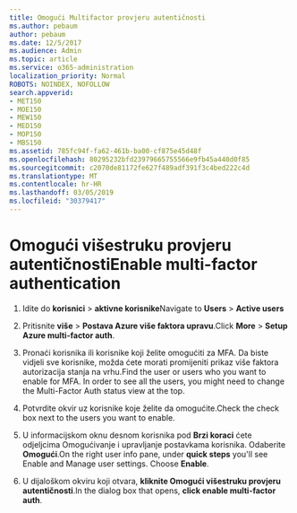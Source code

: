 ```yaml
---
title: Omogući Multifactor provjeru autentičnosti
ms.author: pebaum
author: pebaum
ms.date: 12/5/2017
ms.audience: Admin
ms.topic: article
ms.service: o365-administration
localization_priority: Normal
ROBOTS: NOINDEX, NOFOLLOW
search.appverid:
- MET150
- MOE150
- MEW150
- MED150
- MOP150
- MBS150
ms.assetid: 785fc94f-fa62-461b-ba00-cf875e45d48f
ms.openlocfilehash: 80295232bfd23979665755566e9fb45a440d0f85
ms.sourcegitcommit: c2070de81172fe627f489adf391f3c4bed222c4d
ms.translationtype: MT
ms.contentlocale: hr-HR
ms.lasthandoff: 03/05/2019
ms.locfileid: "30379417"
---
```

# <a name="enable-multi-factor-authentication"></a><span data-ttu-id="e4b7d-102">Omogući višestruku provjeru autentičnosti</span><span class="sxs-lookup"><span data-stu-id="e4b7d-102">Enable multi-factor authentication</span></span>

1. <span data-ttu-id="e4b7d-103">Idite do **korisnici** \> **aktivne korisnike**</span><span class="sxs-lookup"><span data-stu-id="e4b7d-103">Navigate to **Users** \> **Active users**</span></span>
    
2. <span data-ttu-id="e4b7d-104">Pritisnite **više** \> **Postava Azure više faktora upravu**.</span><span class="sxs-lookup"><span data-stu-id="e4b7d-104">Click **More** \> **Setup Azure multi-factor auth**.</span></span> 
    
3. <span data-ttu-id="e4b7d-p101">Pronaći korisnika ili korisnike koji želite omogućiti za MFA. Da biste vidjeli sve korisnike, možda ćete morati promijeniti prikaz više faktora autorizacija stanja na vrhu.</span><span class="sxs-lookup"><span data-stu-id="e4b7d-p101">Find the user or users who you want to enable for MFA. In order to see all the users, you might need to change the Multi-Factor Auth status view at the top.</span></span>
    
4. <span data-ttu-id="e4b7d-107">Potvrdite okvir uz korisnike koje želite da omogućite.</span><span class="sxs-lookup"><span data-stu-id="e4b7d-107">Check the check box next to the users you want to enable.</span></span>
    
5.  <span data-ttu-id="e4b7d-p102">U informacijskom oknu desnom korisnika pod **Brzi koraci** ćete odjeljcima Omogućivanje i upravljanje postavkama korisnika. Odaberite **Omogući**.</span><span class="sxs-lookup"><span data-stu-id="e4b7d-p102">On the right user info pane, under **quick steps** you'll see Enable and Manage user settings. Choose **Enable**.</span></span> 
    
6. <span data-ttu-id="e4b7d-110">U dijaloškom okviru koji otvara, **kliknite Omogući višestruku provjeru autentičnosti**.</span><span class="sxs-lookup"><span data-stu-id="e4b7d-110">In the dialog box that opens, **click enable multi-factor auth**.</span></span> 
    

